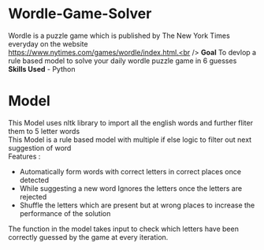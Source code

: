 # Wordle-Game-Solver
Wordle is a puzzle game which is published by The New York Times everyday on the website https://www.nytimes.com/games/wordle/index.html.<br />
**Goal** To devlop a rule based model to solve your daily wordle puzzle game in 6 guesses <br />
**Skills Used** - Python

# Model
This Model uses nltk library to import all the english words and further fliter them to 5 letter words  <br />
This Model is a rule based model with multiple if else logic to filter out next suggestion of word  <br />
Features :  <br />
* Automatically form words with correct letters in correct places once detected
* While suggesting a new word Ignores the letters once the letters are rejected
* Shuffle the letters which are present but at wrong places to increase the performance of the solution <br />

The function in the model takes input to check which letters have been correctly guessed by the game at every iteration. 
